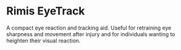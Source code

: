 # Rimis EyeTrack
 A compact eye reaction and tracking aid. Useful for retraining eye sharpness and movement after injury and for individuals wanting to heighten their visual reaction.
